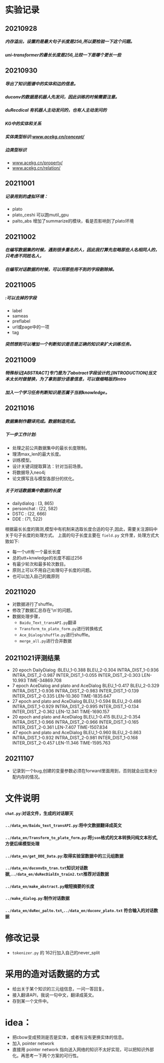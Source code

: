 # 实验记录
## 20210928
##### 内存溢出，设置的是最大句子长度是256,所以要检验一下这个问题。
##### uni-transformer的最长长度是256,比较一下是哪个更长一些

## 20210930
##### 导出了知识图谱中的实体和边的信息。
##### duconv的数据是机器人先发问，因此训练的时候需要注意。
##### duRecdical 有机器人主动发问的，也有人主动发问的
##### KG中的实体和关系
##### 实体类型标识:www.acekg.cn/concept/
##### 边类型标识

- www.acekg.cn/property/
- www.acekg.cn/relation/
## 20211001
##### 记录用到的虚拟环境：
- plato
- plato_ceshi 可以跑mutil_gpu
- palto_abs 增加了summarize的模块，看是否影响到了plato环境


## 20211002
##### 在编写数据集的时候，遇到很多重名的人，因此我打算先忽略那些人名相同人的，只考虑不同姓名人，
##### 在编写对话数据的时候，可以将那些用不到的字段剔除掉。

## 20211005
##### :可以去掉的字段
- label
- sameas
- preflabel
- url或page中的一项
- tag
##### 突然想到可以增加一个判断知识是否是正确的知识来扩大训练任务。

## 20211009 
##### 特殊标记[ABSTRACT]专门是为了abstract字段设计的,[INTRODUCTION]当文本太长时做替换，为了拿到部分语意信息，可以做缩略版的intro
##### 加入一个学习任务判断知识是否属于当前knowledge。

## 20211016

##### 数据集制作翻译完成。数据制造完成。
##### 下一步工作计划:
- 处理之前公共数据集中的最长长度限制。
- 理清max_len的最大长度。
- 训练模型。
- 设计关键词提取算法：针对当前场景。
- 将数据导入neo4j
- 论文撰写且与模型各部分的优化。


##### 关于对话数据集中数据的长度 
- dailydialog :  (3, 865)
- personchat :  (22, 582)
- DSTC :  (22, 666)
- DDE :  (71, 522)

根据最长长度的猜测,模型中有机制来选取长度合适的句子,因此，需要关注源码中关于句子长度的处理方式。
上面的句子长度主要在 `field.py` 文件里，处理方式大致如下:
- 每一个utt有一个最长长度
- 总的utt+knwledge的长度不超过256
- 有最少轮次和最多轮次数目。
- 原则上可以不用自己处理句子长度的问题。
- 也可以加入自己的裁原则

## 20211020
- 对数据进行了shuffle。
- 修改了数据汇总存在'\n'的问题。
- 数据处理步骤，
    - `Baidu_Text_transAPI.py`翻译
    - `Transform_to_plato_form.py`进行转换格式
    - `Ace_Dialog/shuffle.py`进行shuffle。
    - `merge_all.py`进行合并数据

## 20211021评测结果
- 20 epoch DailyDialog :BLEU_1-0.388   BLEU_2-0.304   INTRA_DIST_1-0.936   INTRA_DIST_2-0.987   INTER_DIST_1-0.055   INTER_DIST_2-0.303   LEN-10.993   TIME-34869.708
- 7 epoch AceDialog and plato and AceDialog BLEU_1-0.417   BLEU_2-0.329   INTRA_DIST_1-0.936   INTRA_DIST_2-0.983   INTER_DIST_1-0.139   INTER_DIST_2-0.335   LEN-10.360   TIME-1835.647
- 27 epoch and plato and AceDialog BLEU_1-0.594   BLEU_2-0.486   INTRA_DIST_1-0.929   INTRA_DIST_2-0.995   INTER_DIST_1-0.134   INTER_DIST_2-0.362   LEN-12.341   TIME-1690.157
- 20 epoch and plato  and AceDialog BLEU_1-0.415   BLEU_2-0.354   INTRA_DIST_1-0.966   INTRA_DIST_2-0.966   INTER_DIST_1-0.165   INTER_DIST_2-0.361   LEN-7.407   TIME-1507.834
- 47 epoch and plato and AceDialog   BLEU_1-0.960   BLEU_2-0.863   INTRA_DIST_1-0.932   INTRA_DIST_2-0.981   INTER_DIST_1-0.168   INTER_DIST_2-0.457   LEN-11.346   TIME-1595.763

## 20211107
- 记录到一个bug,创建的变量参数必须在forward里面用到，否则就会出现未分配内存的情况。

# 文件说明

#### `chat.py`:对话文件，生成的对话聊天
#### `../data_en/Baidu_text_transAPI.py`:将中文数据翻译成英文
#### `../data_en/Transform_to_plate_form.py`:将`json`格式的文本转换问纯文本形式,方便后续模型处理
#### `../data_en/get_DDE_Data.py`:取得实验室数据中的三元组数据
#### `../data_en/duconvEn_tran.txt`知识对话数据,`../data_en/duRecDialEn_train2.txt`推荐对话数据 
#### `../data_en/make_abstract.py`缩短摘要的长度
#### `../make_dialog.py`:制作对话数据
#### `../data_en/duRec_palto.txt`,`../data_en/duconv_plato.txt` 符合输入的对话数据
# 修改记录
- `tokenizer.py` 的 162行加入自己的never_split
# 采用的造对话数据的方式

- 给出关于某个知识的三元组信息，一问一答回复。
- 接入翻译API，我说一句中文，翻译成英文。
- 存到某一个文件中。

# idea：
- 把cbow变成预测是否是实体，或者有没有更换实体的信息。
- 加入 pointer network
- 直接用 pointer network 指向送入网络的知识不太好实现，可以把知识外部化。再思考一下两个方案的可行性。
